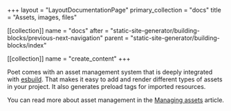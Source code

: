 +++
layout = "LayoutDocumentationPage"
primary_collection = "docs"
title = "Assets, images, files"

[[collection]]
name = "docs"
after = "static-site-generator/building-blocks/previous-next-navigation"
parent = "static-site-generator/building-blocks/index"

[[collection]]
name = "create_content"
+++

Poet comes with an asset management system that is deeply integrated with [esbuild](https://esbuild.github.io/). That makes it easy to add and render different types of assets in your project. It also generates preload tags for imported resources.

You can read more about asset management in the [Managing assets](static-site-generator/references/managing-assets) article.
